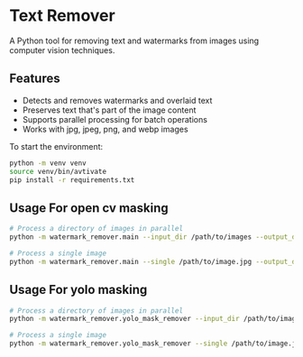 # Text Remover

A Python tool for removing text and watermarks from images using computer vision techniques.

## Features
- Detects and removes watermarks and overlaid text
- Preserves text that's part of the image content
- Supports parallel processing for batch operations
- Works with jpg, jpeg, png, and webp images


To start the environment:
```bash
python -m venv venv
source venv/bin/avtivate
pip install -r requirements.txt
```

## Usage For open cv masking
```bash
# Process a directory of images in parallel
python -m watermark_remover.main --input_dir /path/to/images --output_dir /path/to/output --workers numberof_workers

# Process a single image
python -m watermark_remover.main --single /path/to/image.jpg --output_dir /path/to/outputdir
```

## Usage For yolo masking
```bash
# Process a directory of images in parallel
python -m watermark_remover.yolo_mask_remover --input_dir /path/to/images --output_dir /path/to/output --workers numberof_workers

# Process a single image
python -m watermark_remover.yolo_mask_remover --single /path/to/image.jpg --output_dir /path/to/outputdir
```
